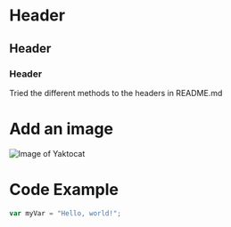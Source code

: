 # Header
## Header
### Header

Tried the different methods to the headers in README.md

# Add an image
![Image of Yaktocat](https://octodex.github.com/images/yaktocat.png)

# Code Example
``` javascript
var myVar = "Hello, world!";
```
